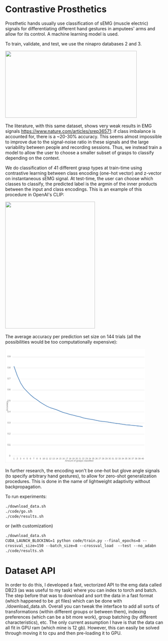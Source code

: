 # Contrastive Prosthetics

Prosthetic hands usually use classification of sEMG (muscle electric) signals for differentiating different hand gestures in amputees' arms and allow for its control. A machine learning model is used.

To train, validate, and test, we use the ninapro databases 2 and 3.

<img src="https://www.researchgate.net/profile/Henning-Mueller-3/publication/279962755/figure/fig1/AS:614174241599503@1523441958336/The-Ninapro-acquisition-protocol-22.png" width="418" height="212">

The literature, with this same dataset, shows very weak results in EMG signals https://www.nature.com/articles/srep36571: if class imbalance is accounted for, there is a ~20-30% accuracy. This seems almost impossible to improve due to the signal-noise ratio in these signals and the large variability between people and recording sessions. Thus, we instead train a model to allow the user to choose a smaller subset of grasps to classify depending on the context.

We do classification of 41 different grasp types at train-time using contrastive learning between class encoding (one-hot vector) and z-vector on instantaneous sEMG signal. At test-time, the user can choose which classes to classify, the predicted label is the argmin of the inner products between the input and class encodings. This is an example of this procedure in OpenAI's CLIP:

<img src="https://openaiassets.blob.core.windows.net/$web/clip/draft/20210104b/overview-a.svg" width="285" height="402">

The average accuracy per prediction set size on 144 trials (all the possibilities would be too computationally expensive):

<img src="results.png" width="444" height="360">

In further research, the encoding won't be one-hot but glove angle signals (to specify arbitrary hand gestures), to allow for zero-shot generalization procedures. This is done in the name of lightweight adaptivity without backpropagation.

To run experiments:
```
./download_data.sh
./code/go.sh
./code/results.sh
```
or (with customization)

```
./download_data.sh
CUDA_LAUNCH_BLOCKING=1 python code/train.py --final_epochs=8 --crossval_size=150 --batch_size=8 --crossval_load  --test --no_adabn
./code/results.sh
```

# Dataset API

In order to do this, I developed a fast, vectorized API to the emg data called DB23 (as was useful to my task) where you can index to torch and batch. The step before that was to download and sort the data in a fast format (which happened to be .pt files) which can be done with ./download_data.sh. Overall you can tweak the interface to add all sorts of transformations (within different groups or between them), indexing preferences (which can be a bit more work), group batching (by different characteristics), etc. The only current assumption I have is that the data can all fit in GPU ram (which mine is 12 gb). However, this can easily be solved through moving it to cpu and then pre-loading it to GPU.
